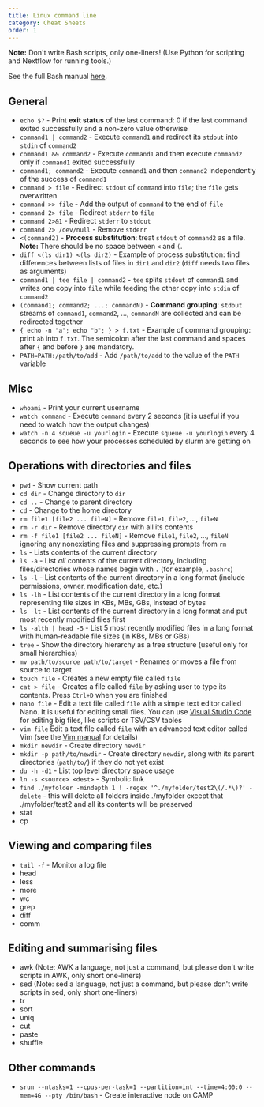 ```yaml
---
title: Linux command line
category: Cheat Sheets
order: 1
---
```


**Note:** Don't write Bash scripts, only one-liners! (Use Python for scripting and Nextflow for running tools.)

See the full Bash manual [here](https://www.gnu.org/software/bash/manual/bash.html).

## General
- `echo $?` - Print **exit status** of the last command: 0 if the last command exited successfully and a non-zero value otherwise 
- `command1 | command2` - Execute `command1` and redirect its `stdout` into `stdin` of `command2`
- `command1 && command2` - Execute `command1` and then execute `command2` only if `command1` exited successfully
- `command1; command2` - Execute `command1` and then `command2` independently of the success of `command1`
- `command > file` - Redirect `stdout` of `command` into `file`; the `file` gets overwritten
- `command >> file` - Add the output of `command` to the end of `file`
- `command 2> file` - Redirect `stderr` to `file`
- `command 2>&1` - Redirect `stderr` to `stdout`
- `command 2> /dev/null` - Remove `stderr`
- `<(command2)` - **Process substitution**: treat `stdout` of `command2` as a file. **Note:** There should be no space between `<` and `(`. 
- `diff <(ls dir1) <(ls dir2)` - Example of process substitution: find differences between lists of files in `dir1` and `dir2` (`diff` needs two files as arguments)
- `command1 | tee file | command2` - `tee` splits `stdout` of `command1` and writes one copy into `file` while feeding the other copy into `stdin` of `command2`
- `(command1; command2; ...; commandN)` - **Command grouping**: `stdout` streams of `command1`, `command2`, ..., `commandN` are collected and can be redirected together
- `{ echo -n "a"; echo "b"; } > f.txt` - Example of command grouping: print `ab` into `f.txt`. The semicolon after the last command and spaces after `{` and before `}` are mandatory.
- `PATH=PATH:/path/to/add` - Add `/path/to/add` to the value of the `PATH` variable

## Misc
- `whoami` - Print your current username
- `watch command` - Execute `command` every 2 seconds (it is useful if you need to watch how the output changes)
- `watch -n 4 squeue -u yourlogin` - Execute `squeue -u yourlogin` every 4 seconds to see how your processes scheduled by slurm are getting on

## Operations with directories and files
- `pwd` - Show current path
- `cd dir` - Change directory to `dir`
- `cd ..` - Change to parent directory
- `cd` - Change to the home directory
- `rm file1 [file2 ... fileN]` - Remove `file1`, `file2`, ..., `fileN`
- `rm -r dir` - Remove directory `dir` with all its contents
- `rm -f file1 [file2 ... fileN]` - Remove `file1`, `file2`, ..., `fileN` ignoring any nonexisting files and suppressing prompts from `rm`
- `ls` - Lists contents of the current directory
- `ls -a` - List _all_ contents of the current directory, including files/directories whose names begin with `.` (for example, `.bashrc`)
- `ls -l` - List contents of the current directory in a long format (include permissions, owner, modification date, etc.)
- `ls -lh` - List contents of the current directory in a long format representing file sizes in KBs, MBs, GBs, instead of bytes
- `ls -lt` - List contents of the current directory in a long format and put most recently modified files first
- `ls -alth | head -5` - List 5 most recently modified files in a long format with human-readable file sizes (in KBs, MBs or GBs)
- `tree` - Show the directory hierarchy as a tree structure (useful only for small hierarchies)
- `mv path/to/source path/to/target` - Renames or moves a file from source to target
- `touch file` - Creates a new empty file called `file`
- `cat > file` - Creates a file called `file` by asking user to type its contents. Press `Ctrl+D` when you are finished
- `nano file` - Edit a text file called `file` with a simple text editor called Nano. It is useful for editing small files. You can use [Visual Studio Code](../../Coding/VS_Code.md) for editing big files, like scripts or TSV/CSV tables
- `vim file` Edit a text file called `file` with an advanced text editor called Vim (see the [Vim manual](https://www.vim.org/docs.php) for details)
- `mkdir newdir` - Create directory `newdir`
- `mkdir -p path/to/newdir` - Create directory `newdir`, along with its parent directories (`path/to/`) if they do not yet exist
- `du -h -d1` - List top level directory space usage
- `ln -s <source> <dest>` - Symbolic link
- `find ./myfolder -mindepth 1 ! -regex '^./myfolder/test2\(/.*\)?' -delete` - this will delete all folders inside ./myfolder except that ./myfolder/test2 and all its contents will be preserved
- stat
- cp

## Viewing and comparing files
- `tail -f` - Monitor a log file
- head
- less
- more
- wc
- grep
- diff
- comm

## Editing and summarising files
- awk (Note: AWK a language, not just a command, but please don't write scripts in AWK, only short one-liners)
- sed (Note: sed a language, not just a command, but please don't write scripts in sed, only short one-liners)
- tr
- sort
- uniq
- cut
- paste
- shuffle

## Other commands
- `srun --ntasks=1 --cpus-per-task=1 --partition=int --time=4:00:0 --mem=4G --pty /bin/bash` - Create interactive node on CAMP
